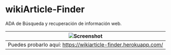 # wikiArticle-Finder

ADA de Búsqueda y recuperación de información web.

| ![Screenshot](https://github.com/plupyt/wikiArticle-Finder/blob/main/public/assets/screenshot1.jpeg) | 
| ----- | 
| Puedes probarlo aquí: https://wikiarticle-finder.herokuapp.com/ |
